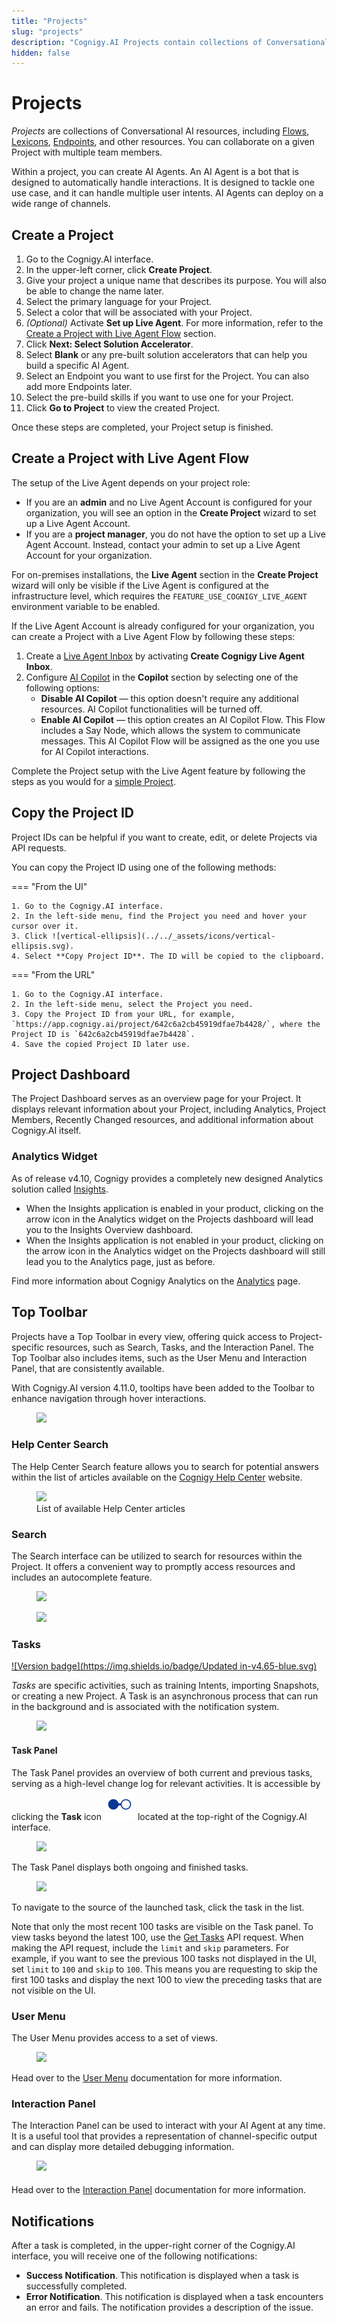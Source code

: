 ```yaml
---
title: "Projects"
slug: "projects"
description: "Cognigy.AI Projects contain collections of Conversational AI resources, including Flows, Lexicons, Endpoints, and other resources. You can collaborate on a given Project with multiple team members."
hidden: false
---
```


# Projects

_Projects_ are collections of Conversational AI resources, including [Flows](../build/flows.md), [Lexicons](../empower/nlu/slots-and-lexicons/lexicons.md), [Endpoints](../deploy/endpoints/overview.md), and other resources. You can collaborate on a given Project with multiple team members.

Within a project, you can create AI Agents.
An AI Agent is a bot that is designed to automatically handle interactions.
It is designed to tackle one use case, and it can handle multiple user intents.
AI Agents can deploy on a wide range of channels.

## Create a Project

1. Go to the Cognigy.AI interface.
2. In the upper-left corner, click **Create Project**.
3. Give your project a unique name that describes its purpose. You will also be able to change the name later.
4. Select the primary language for your Project.
5. Select a color that will be associated with your Project.
6. _(Optional)_ Activate **Set up Live Agent**. For more information, refer to the [Create a Project with Live Agent Flow](#create-a-project-with-live-agent-flow) section.
7. Click **Next: Select Solution Accelerator**.
8. Select **Blank** or any pre-built solution accelerators that can help you build a specific AI Agent.
9. Select an Endpoint you want to use first for the Project. You can also add more Endpoints later.
10. Select the pre-build skills if you want to use one for your Project.
11. Click **Go to Project** to view the created Project.

Once these steps are completed, your Project setup is finished.

## Create a Project with Live Agent Flow

The setup of the Live Agent depends on your project role:

- If you are an **admin** and no Live Agent Account is configured for your organization, you will see an option in the **Create Project** wizard to set up a Live Agent Account.
- If you are a **project manager**, you do not have the option to set up a Live Agent Account. Instead, contact your admin to set up a Live Agent Account for your organization.

For on-premises installations, the **Live Agent** section in the **Create Project** wizard will only be visible if the Live Agent is configured at the infrastructure level, which requires the `FEATURE_USE_COGNIGY_LIVE_AGENT` environment variable to be enabled.

If the Live Agent Account is already configured for your organization, you can create a Project with a Live Agent Flow by following these steps:

1. Create a [Live Agent Inbox](../../live-agent/settings/inboxes.md) by activating **Create Cognigy Live Agent Inbox**.
2. Configure [AI Copilot](../../live-agent/assistants/overview.md) in the **Copilot** section by selecting one of the following options:
    - **Disable AI Copilot** — this option doesn't require any additional resources. AI Copilot functionalities will be turned off.
    - **Enable AI Copilot** — this option creates an AI Copilot Flow. This Flow includes a Say Node, which allows the system to communicate messages. This AI Copilot Flow will be assigned as the one you use for AI Copilot interactions.

Complete the Project setup with the Live Agent feature by following the steps as you would for a [simple Project](#create-a-project).

## Copy the Project ID

Project IDs can be helpful if you want to create, edit, or delete Projects via API requests.

You can copy the Project ID using one of the following methods:

=== "From the UI" 

    1. Go to the Cognigy.AI interface.
    2. In the left-side menu, find the Project you need and hover your cursor over it.
    3. Click ![vertical-ellipsis](../../_assets/icons/vertical-ellipsis.svg).
    4. Select **Copy Project ID**. The ID will be copied to the clipboard.

=== "From the URL" 

    1. Go to the Cognigy.AI interface.
    2. In the left-side menu, select the Project you need.
    3. Copy the Project ID from your URL, for example, `https://app.cognigy.ai/project/642c6a2cb45919dfae7b4428/`, where the Project ID is `642c6a2cb45919dfae7b4428`.
    4. Save the copied Project ID later use.

## Project Dashboard

The Project Dashboard serves as an overview page for your Project.
It displays relevant information about your Project, including Analytics, Project Members,
Recently Changed resources, and additional information about Cognigy.AI itself.

### Analytics Widget

As of release v4.10, Cognigy provides a completely new designed Analytics solution called [Insights](../../insights/overview.md).

- When the Insights application is enabled in your product, clicking on the arrow icon in the Analytics widget on the Projects dashboard will lead you to the Insights Overview dashboard.
- When the Insights application is not enabled in your product, clicking on the arrow icon in the Analytics widget on the Projects dashboard will still lead you to the Analytics page, just as before.

Find more information about Cognigy Analytics on the [Analytics](../analyze/overview.md) page.

## Top Toolbar

Projects have a Top Toolbar in every view, offering quick access to Project-specific resources, such as Search, Tasks, and the Interaction Panel. The Top Toolbar also includes items, such as the User Menu and Interaction Panel, that are consistently available.

With Cognigy.AI version 4.11.0, tooltips have been added to the Toolbar to enhance navigation through hover interactions.

<figure>
  <img class="image-center" src="../../../_assets/ai/build/projects/toolbar.png">
</figure>

### Help Center Search

The Help Center Search feature allows you to search for potential answers within the list of articles available on the [Cognigy Help Center](https://support.cognigy.com/) website.

<figure>
  <img class="image-center" src="../../../_assets/ai/build/projects/HelpCenter_search_result.png"/>
  <figcaption>List of available Help Center articles</figcaption>
</figure>

### Search

The Search interface can be utilized to search for resources within the Project.
It offers a convenient way to promptly access resources and includes an autocomplete feature.

<figure>
  <img class="image-center" src="../../../_assets/ai/build/projects/toolbar_search.png">
</figure>

<figure>
  <img class="image-center" src="../../../_assets/ai/build/projects/search.png"/>
</figure>

### Tasks

[![Version badge](https://img.shields.io/badge/Updated in-v4.65-blue.svg)](../../release-notes/4.65.md)

_Tasks_ are specific activities, such as training Intents, importing Snapshots, or creating a new Project. A Task is an asynchronous process that can run in the background and is associated with the notification system.

<figure>
  <img class="image-center" src="../../../_assets/ai/build/projects/toolbar_taskmenu.png">
</figure>

#### Task Panel

The Task Panel provides an overview of both current and previous tasks,
serving as a high-level change log for relevant activities.
It is accessible by clicking the **Task** icon ![task-menu](../../_assets/icons/task-menu.svg) located at the top-right of the Cognigy.AI interface.

<figure>
  <img class="image-center" src="../../../_assets/ai/build/projects/toolbar_taskmenu.png">
</figure>

The Task Panel displays both ongoing and finished tasks.

<figure>
  <img class="image-center" src="../../../_assets/ai/build/projects/task-panel.png"/>
</figure>

To navigate to the source of the launched task, click the task in the list.

Note that only the most recent 100 tasks are visible on the Task panel.
To view tasks beyond the latest 100,
use the [Get Tasks](https://api-trial.cognigy.ai/openapi#get-/v2.0/tasks) API request.
When making the API request, include the `limit` and `skip` parameters.
For example, if you want to see the previous 100 tasks not displayed in the UI,
set `limit` to `100` and `skip` to `100`.
This means
you are requesting to skip the first 100 tasks
and display the next 100 to view the preceding tasks that are not visible on the UI.

### User Menu

The User Menu provides access to a set of views.

 <figure>
   <img class="image-center" src="../../../_assets/ai/build/projects/toolbar_usermenu.png">
 </figure>

Head over to the [User Menu](../administer/user-menu/overview.md) documentation for more information.

### Interaction Panel

The Interaction Panel can be used to interact with your AI Agent at any time. It is a useful tool that provides a representation of channel-specific output and can display more detailed debugging information.

<figure>
   <img class="image-center" src="../../../_assets/ai/build/projects/toolbar_Interaction_Panel.png" style="margin-bottom: 5px">
 </figure>

Head over to the [Interaction Panel](../test/interaction-panel/overview.md) documentation for more information.


## Notifications

After a task is completed, in the upper-right corner of the Cognigy.AI interface, you will receive one of the following notifications:

- **Success Notification**. This notification is displayed when a task is successfully completed.
- **Error Notification**. This notification is displayed when a task encounters an error and fails. The notification provides a description of the issue.
